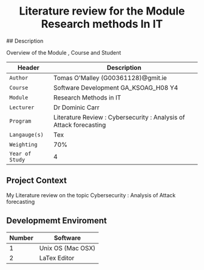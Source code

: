 <p align="center">
<h1 align="center">Literature review for the  Module Research methods In IT
 </h1>
## Description
 <p align="left">
Overview of the Module  , Course and Student  
<br />
</p>

| Header | Description |
| --- | --- |
| `Author` | Tomas O'Malley (G00361128)@gmit.ie |
| `Course` | Software Development GA_KSOAG_H08 Y4  |
| `Module` | Research Methods in IT  |
| `Lecturer` | Dr Dominic Carr  |
| `Program` | Literature Review : Cybersecurity : Analysis of Attack forecasting   |
| `Langauge(s)` | Tex  |
| `Weighting` | 70% |
| `Year of Study` | 4 |

## Project Context  
My Literature review on the topic Cybersecurity : Analysis of Attack forecasting


## Developmemt  Enviroment


| Number | Software |
| --- | --- |
| 1 | Unix OS (Mac OSX) |
| 2 | LaTex Editor |
